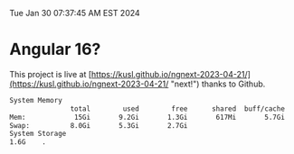 Tue Jan 30 07:37:45 AM EST 2024

# Angular 16?


This project is live at [https://kusl.github.io/ngnext-2023-04-21/](https://kusl.github.io/ngnext-2023-04-21/ "next!") thanks to Github.

```bash
System Memory
               total        used        free      shared  buff/cache   available
Mem:            15Gi       9.2Gi       1.3Gi       617Mi       5.7Gi       6.0Gi
Swap:          8.0Gi       5.3Gi       2.7Gi
System Storage
1.6G	.
```
